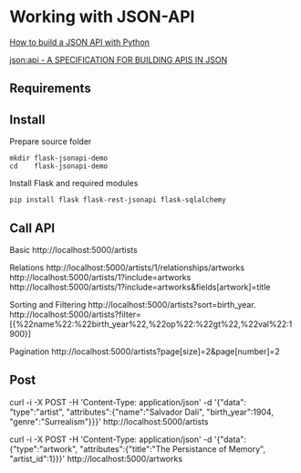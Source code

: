 # Working with JSON-API

[How to build a JSON API with Python](https://www-freecodecamp-org.cdn.ampproject.org/c/s/www.freecodecamp.org/news/build-a-simple-json-api-in-python/amp/)

[json:api - A SPECIFICATION FOR BUILDING APIS IN JSON](https://jsonapi.org/)

## Requirements

## Install

Prepare source folder

    mkdir flask-jsonapi-demo
    cd    flask-jsonapi-demo

Install Flask and required modules

    pip install flask flask-rest-jsonapi flask-sqlalchemy

## Call API

Basic
    http://localhost:5000/artists

Relations
    http://localhost:5000/artists/1/relationships/artworks
    http://localhost:5000/artists/1?include=artworks
    http://localhost:5000/artists/1?include=artworks&fields[artwork]=title

Sorting and Filtering
    http://localhost:5000/artists?sort=birth_year.
    http://localhost:5000/artists?filter=[{%22name%22:%22birth_year%22,%22op%22:%22gt%22,%22val%22:1900}]

Pagination
    http://localhost:5000/artists?page[size]=2&page[number]=2



## Post

curl -i -X POST -H 'Content-Type: application/json' -d '{"data": "type":"artist", "attributes":{"name":"Salvador Dali", "birth_year":1904, "genre":"Surrealism"}}}' http://localhost:5000/artists


curl -i -X POST -H 'Content-Type: application/json' -d '{"data":{"type":"artwork", "attributes":{"title":"The Persistance of Memory", "artist_id":1}}}' http://localhost:5000/artworks
